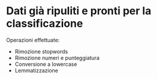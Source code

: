# Dati già ripuliti e pronti per la classificazione

Operazioni effettuate:
* Rimozione stopwords
* Rimozione numeri e punteggiatura
* Conversione a lowercase
* Lemmatizzazione

